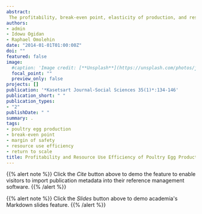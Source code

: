 ```yaml
---
abstract:
 The profitability, break-even point, elasticity of production, and resource use efficiency of poultry egg production by poultry egg farmers was determined in Abuja. Primary data were collected from 62 farmers drawn from the area of study by a simple random sampling technique. Analysis of data was carried out via the use of descriptive statistics, multiple regression, costs and returns analysis (budgeting), and break-even analysis. The costs and returns analysis indicated that an average farmer invested annually NGN (Nigerian naira currency) 3,504,352 (USD 1 is approximately NGN 160) in poultry egg production. The gross margin, net income, and gross return invested were NGN 10,875,663, NGN 9,798,772 and 1.72 respectively. These figures suggest that egg production in the study area was profitable. The study also showed that the break-even point for an average poultry egg farmer in Abuja was 3,978 crates of eggs per annum and the margin of safety ratio was 89 per cent. In addition, the results of the study revealed that poultry egg farmers had positive, decreasing returns to scale (0.508) in egg production which indicated that poultry egg production was in the rational stage of production (Stage 2). Poultry production was profitable in Abuja but the farmers were not fully efficient in the use of their resources. To improve the profitability and resource use efficiency of poultry production, it was recommended that poultry egg farmers should implement better management practices to minimize the incidence of disease outbreaks, thereby reducing the cost of production.
authors:
- admin
- Idowu Ogidan
- Raphael Omolehin
date: "2014-01-01T01:00:00Z"
doi: ""
featured: false
image:
  #caption: 'Image credit: [**Unsplash**](https://unsplash.com/photos/jdD8gXaTZsc)'
  focal_point: ""
  preview_only: false
projects: []
publication: '*Kasetsart Journal-Social Sciences 35(1)*:134-146'
publication_short: " "
publication_types:
- "2"
publishDate: " "
summary: .
tags:
- poultry egg production
- break-even point
- margin of safety
- resource use efficiency
- return to scale
title: Profitability and Resource Use Efficiency of Poultry Egg Production in Abuja, Nigeria
---
```

{{% alert note %}}
Click the *Cite* button above to demo the feature to enable visitors to import publication metadata into their reference management software.
{{% /alert %}}

{{% alert note %}}
Click the *Slides* button above to demo academia's Markdown slides feature.
{{% /alert %}}
